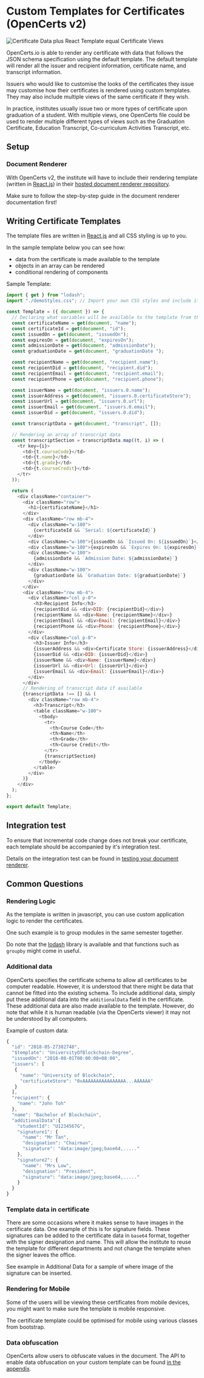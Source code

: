 # Custom Templates for Certificates (OpenCerts v2)

![Certificate Data plus React Template equal Certificate Views](./assets/custom-templates/overview.png)

OpenCerts.io is able to render any certificate with data that follows the JSON schema specification using the default template. The default template will render all the issuer and recipient information, certificate name, and transcript information.

Issuers who would like to customise the looks of the certificates they issue may customise how their certificates is rendered using custom templates. They may also include multiple views of the same certificate if they wish.

In practice, institutes usually issue two or more types of certificate upon graduation of a student. With multiple views, one OpenCerts file could be used to render multiple different types of views such as the Graduation Certificate, Education Transcript, Co-curriculum Activities Transcript, etc.

## Setup

### Document Renderer

With OpenCerts v2, the institute will have to include their rendering template (written in [React.js](https://reactjs.org/)) in their [hosted document renderer repository](./document_renderer.md).

Make sure to follow the step-by-step guide in the document renderer documentation first!

## Writing Certificate Templates

The template files are written in [React.js](https://reactjs.org/) and all CSS styling is up to you.

In the sample template below you can see how:

- data from the certificate is made available to the template
- objects in an array can be rendered
- conditional rendering of components

Sample Template:

```js
import { get } from "lodash";
import "./demoStyles.css"; // Import your own CSS styles and include it in the html className

const Template = ({ document }) => {
  // Declaring what variables will be available to the template from the certificate
  const certificateName = get(document, "name");
  const certificateId = get(document, "id");
  const issuedOn = get(document, "issuedOn");
  const expiresOn = get(document, "expiresOn");
  const admissionDate = get(document, "admissionDate");
  const graduationDate = get(document, "graduationDate ");

  const recipientName = get(document, "recipient.name");
  const recipientDid = get(document, "recipient.did");
  const recipientEmail = get(document, "recipient.email");
  const recipientPhone = get(document, "recipient.phone");

  const issuerName = get(document, "issuers.0.name");
  const issuerAddress = get(document, "issuers.0.certificateStore");
  const issuerUrl = get(document, "issuers.0.url");
  const issuerEmail = get(document, "issuers.0.email");
  const issuerDid = get(document, "issuers.0.did");

  const transcriptData = get(document, "transcript", []);

  // Rendering an array of transcript data
  const transcriptSection = transcriptData.map((t, i) => (
    <tr key={i}>
      <td>{t.courseCode}</td>
      <td>{t.name}</td>
      <td>{t.grade}</td>
      <td>{t.courseCredit}</td>
    </tr>
  ));

  return (
    <div className="container">
      <div className="row">
        <h1>{certificateName}</h1>
      </div>
      <div className="row mb-4">
        <div className="w-100">
          {certificateId && `Serial: ${certificateId}`}
        </div>
        <div className="w-100">{issuedOn && `Issued On: ${issuedOn}`}</div>
        <div className="w-100">{expiresOn && `Expires On: ${expiresOn}`}</div>
        <div className="w-100">
          {admissionDate && `Admission Date: ${admissionDate}`}
        </div>
        <div className="w-100">
          {graduationDate && `Graduation Date: ${graduationDate}`}
        </div>
      </div>
      <div className="row mb-4">
        <div className="col p-0">
          <h3>Recipient Info</h3>
          {recipientDid && <div>DID: {recipientDid}</div>}
          {recipientName && <div>Name: {recipientName}</div>}
          {recipientEmail && <div>Email: {recipientEmail}</div>}
          {recipientPhone && <div>Phone: {recipientPhone}</div>}
        </div>
        <div className="col p-0">
          <h3>Issuer Info</h3>
          {issuerAddress && <div>Certificate Store: {issuerAddress}</div>}
          {issuerDid && <div>DID: {issuerDid}</div>}
          {issuerName && <div>Name: {issuerName}</div>}
          {issuerUrl && <div>Url: {issuerUrl}</div>}
          {issuerEmail && <div>Email: {issuerEmail}</div>}
        </div>
      </div>
      // Rendering of transcript data if available
      {transcriptData !== [] && (
        <div className="row mb-4">
          <h3>Transcript</h3>
          <table className="w-100">
            <tbody>
              <tr>
                <th>Course Code</th>
                <th>Name</th>
                <th>Grade</th>
                <th>Course Credit</th>
              </tr>
              {transcriptSection}
            </tbody>
          </table>
        </div>
      )}
    </div>
  );
};

export default Template;
```

## Integration test

To ensure that incremental code change does not break your certificate, each template should be accompanied by it's integration test.

Details on the integration test can be found in [testing your document renderer](./document_renderer_test.md).

## Common Questions

### Rendering Logic

As the template is written in javascript, you can use custom application logic to render the certificates.

One such example is to group modules in the same semester together.

Do note that the [lodash](https://lodash.com) library is available and that functions such as `groupby` might come in useful.

### Additional data

OpenCerts specifies the certificate schema to allow all certificates to be computer readable. However, it is understood that there might be data that cannot be fitted into the existing schema. To include additional data, simply put these additional data into the `additionalData` field in the certificate. These additional data are also made available to the template. However, do note that while it is human readable (via the OpenCerts viewer) it may not be understood by all computers.

Example of custom data:

```js
{
  "id": "2018-05-27382748",
  "$template": "UniversityOfBlockchain-Degree",
  "issuedOn": "2018-08-01T00:00:00+08:00",
  "issuers": [
   {
     "name": "University of Blockchain",
     "certificateStore": "0xAAAAAAAAAAAAAAAA...AAAAAA"
   }
  ],
  "recipient": {
  	"name": "John Toh"
  },
  "name": "Bachelor of Blockchain",
  "additionalData":{
  	"studentId": "U1234567G",
  	"signature1": {
  	  "name": "Mr Tan",
  	  "designation": "Chairman",
  	  "signature": "data:image/jpeg;base64,....."
  	},
  	"signature2": {
  	  "name": "Mrs Low",
  	  "designation": "President",
  	  "signature": "data:image/jpeg;base64,....."
  	}
  }
}
```

### Template data in certificate

There are some occasions where it makes sense to have images in the certificate data. One example of this is for signature fields. These signatures can be added to the certificate data in `base64` format, together with the signer designation and name. This will allow the institute to reuse the template for different departments and not change the template when the signer leaves the office.

See example in Additional Data for a sample of where image of the signature can be inserted.

### Rendering for Mobile

Some of the users will be viewing these certificates from mobile devices, you might want to make sure the template is mobile responsive.

The certificate template could be optimised for mobile using various classes from bootstrap.

### Data obfuscation

OpenCerts allow users to obfuscate values in the document. The API to enable data obfuscation on your custom template can be found [in the appendix](./appendix_data_obfuscation.md).
